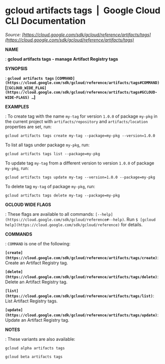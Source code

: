# gcloud artifacts tags  |  Google Cloud CLI Documentation

*Source: [https://cloud.google.com/sdk/gcloud/reference/artifacts/tags](https://cloud.google.com/sdk/gcloud/reference/artifacts/tags)*

**NAME**

: **gcloud artifacts tags - manage Artifact Registry tags**

**SYNOPSIS**

: **`gcloud artifacts tags` `[COMMAND](https://cloud.google.com/sdk/gcloud/reference/artifacts/tags#COMMAND)` [`[GCLOUD_WIDE_FLAG](https://cloud.google.com/sdk/gcloud/reference/artifacts/tags#GCLOUD-WIDE-FLAGS) …`]**

**EXAMPLES**

: To create tag with the name `my-tag` for version `1.0.0`
of package `my-pkg` in the current project with
`artifacts/repository` and `artifacts/location` properties
are set, run:

```
gcloud artifacts tags create my-tag --package=my-pkg --version=1.0.0
```

To list all tags under package `my-pkg`, run:

```
gcloud artifacts tags list --package=my-pkg
```

To update tag `my-tag` from a different version to version
`1.0.0` of package `my-pkg`, run:

```
gcloud artifacts tags update my-tag --version=1.0.0 --package=my-pkg
```

To delete tag `my-tag` of package `my-pkg`, run:

```
gcloud artifacts tags delete my-tag --package=my-pkg
```

**GCLOUD WIDE FLAGS**

: These flags are available to all commands: `[--help](https://cloud.google.com/sdk/gcloud/reference#--help)`.
Run `$ [gcloud help](https://cloud.google.com/sdk/gcloud/reference)` for details.

**COMMANDS**

: ``COMMAND`` is one of the following:

**`[create](https://cloud.google.com/sdk/gcloud/reference/artifacts/tags/create)`**:
Create an Artifact Registry tag.

**`[delete](https://cloud.google.com/sdk/gcloud/reference/artifacts/tags/delete)`**:
Delete an Artifact Registry tag.

**`[list](https://cloud.google.com/sdk/gcloud/reference/artifacts/tags/list)`**:
List Artifact Registry tags.

**`[update](https://cloud.google.com/sdk/gcloud/reference/artifacts/tags/update)`**:
Update an Artifact Registry tag.

**NOTES**

: These variants are also available:

```
gcloud alpha artifacts tags
```

```
gcloud beta artifacts tags
```